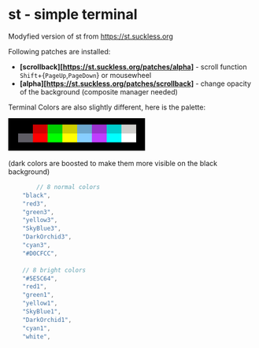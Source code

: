 # st - simple terminal

Modyfied version of st from https://st.suckless.org

Following patches are installed:

* **[scrollback][https://st.suckless.org/patches/alpha]** - scroll function `Shift`+{`PageUp`,`PageDown`} or mousewheel
* **[alpha][https://st.suckless.org/patches/scrollback]** - change opacity of the background (composite manager needed)

Terminal Colors are also slightly different, here is the palette:

![16 Terminal Colors](colors.png)

(dark colors are boosted to make them more visible on the black background)

```c
    	// 8 normal colors 
	"black",
	"red3",
	"green3",
	"yellow3",
	"SkyBlue3",
	"DarkOrchid3",
	"cyan3",
	"#D0CFCC",

	// 8 bright colors
	"#5E5C64",
	"red1",
	"green1",
	"yellow1",
	"SkyBlue1",
	"DarkOrchid1",
	"cyan1",
	"white",
```

